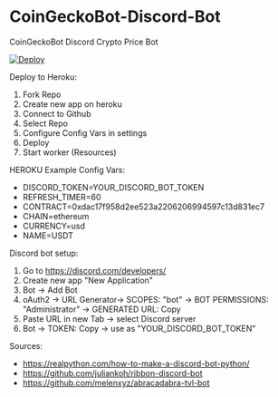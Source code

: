 # CoinGeckoBot-Discord-Bot
CoinGeckoBot Discord Crypto Price Bot


[![Deploy](https://www.herokucdn.com/deploy/button.svg)](https://heroku.com/deploy?template=https://github.com/cleot/CoinGecko-Discord-Bot)



Deploy to Heroku:

1. Fork Repo
2. Create new app on heroku
3. Connect to Github
4. Select Repo
5. Configure Config Vars in settings
6. Deploy
7. Start worker (Resources)


HEROKU Example Config Vars:

- DISCORD_TOKEN=YOUR_DISCORD_BOT_TOKEN
- REFRESH_TIMER=60
- CONTRACT=0xdac17f958d2ee523a2206206994597c13d831ec7
- CHAIN=ethereum
- CURRENCY=usd
- NAME=USDT

Discord bot setup:
1. Go to https://discord.com/developers/
2. Create new app "New Application"
3. Bot -> Add Bot
4. oAuth2 -> URL Generator-> SCOPES: "bot" -> BOT PERMISSIONS: "Administrator" -> GENERATED URL: Copy
5. Paste URL in new Tab -> select Discord server
6. Bot -> TOKEN: Copy -> use as "YOUR_DISCORD_BOT_TOKEN"
 





Sources:
- https://realpython.com/how-to-make-a-discord-bot-python/
- https://github.com/juliankoh/ribbon-discord-bot
- https://github.com/melenxyz/abracadabra-tvl-bot
